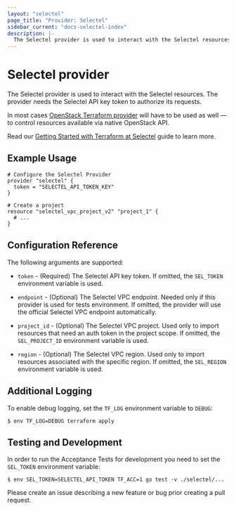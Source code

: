 ```yaml
---
layout: "selectel"
page_title: "Provider: Selectel"
sidebar_current: "docs-selectel-index"
description: |-
  The Selectel provider is used to interact with the Selectel resources. The provider needs the Selectel API key token to authorize its requests.
---
```


# Selectel provider

The Selectel provider is used to interact with the Selectel resources. The provider
needs the Selectel API key token to authorize its requests.

In most cases [OpenStack Terraform provider](https://registry.terraform.io/providers/terraform-provider-openstack/openstack/latest)
will have to be used as well — to control resources available via native OpenStack API.

Read our [Getting Started with Terraform at Selectel](https://kb.selectel.com/docs/selectel-cloud-platform/main-services/instructions/how_to_use_terraform/)
guide to learn more.

## Example Usage

```hcl
# Configure the Selectel Provider
provider "selectel" {
  token = "SELECTEL_API_TOKEN_KEY"
}

# Create a project
resource "selectel_vpc_project_v2" "project_1" {
  # ...
}
```

## Configuration Reference

The following arguments are supported:

* `token` - (Required) The Selectel API key token. If omitted, the `SEL_TOKEN`
  environment variable is used.

* `endpoint` - (Optional) The Selectel VPC endpoint. Needed only if this provider
  is used for tests environment. If omitted, the provider will use the official
  Selectel VPC endpoint automatically.

* `project_id` - (Optional) The Selectel VPC project. Used only to import
  resources that need an auth token in the project scope. If omitted,
  the `SEL_PROJECT_ID` environment variable is used.

* `region` - (Optional) The Selectel VPC region. Used only to import resources
  associated with the specific region. If omitted, the `SEL_REGION` environment
  variable is used.

## Additional Logging

To enable debug logging, set the `TF_LOG` environment variable to `DEBUG`:

```shell
$ env TF_LOG=DEBUG terraform apply
```

## Testing and Development

In order to run the Acceptance Tests for development you need to set
the `SEL_TOKEN` environment variable:

```shell
$ env SEL_TOKEN=SELECTEL_API_TOKEN TF_ACC=1 go test -v ./selectel/...
```

Please create an issue describing a new feature or bug prior creating a pull
request.
